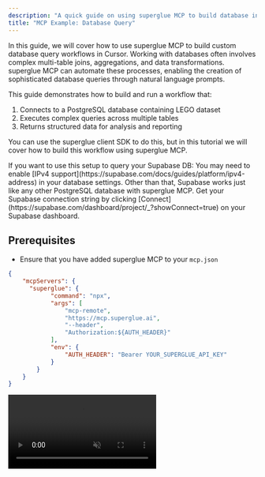 ```yaml
---
description: "A quick guide on using superglue MCP to build database integrations."
title: "MCP Example: Database Query"
---
```


In this guide, we will cover how to use superglue MCP to build custom database query workflows in Cursor. Working with databases often involves complex multi-table joins, aggregations, and data transformations. superglue MCP can automate these processes, enabling the creation of sophisticated database queries through natural language prompts.

This guide demonstrates how to build and run a workflow that:

1. Connects to a PostgreSQL database containing LEGO dataset
2. Executes complex queries across multiple tables
3. Returns structured data for analysis and reporting

You can use the superglue client SDK to do this, but in this tutorial we will cover how to build this workflow using superglue MCP.

<Note>
  If you want to use this setup to query your Supabase DB: You may need to enable [IPv4 support](https://supabase.com/docs/guides/platform/ipv4-address) in your database settings. Other than that, Supabase works just like any other PostgreSQL database with superglue MCP. Get your Supabase connection string by clicking [Connect](https://supabase.com/dashboard/project/_?showConnect=true) on your Supabase dashboard.
</Note>

## Prerequisites

- Ensure that you have added superglue MCP to your `mcp.json`

```json mcp.json
{
	"mcpServers": {
	  "superglue": {
			"command": "npx",
			"args": [
				"mcp-remote",
				"https://mcp.superglue.ai",
				"--header",
				"Authorization:${AUTH_HEADER}"
			],
			"env": {
				"AUTH_HEADER": "Bearer YOUR_SUPERGLUE_API_KEY"
			}	
	    }
	}
}
```

<video autoPlay muted loop playsInline className="w-full aspect-video" src="https://superglue.cloud/files/mcp.mp4" />

<Note>
  Make sure to replace the API key placeholder with your own API key after copying.
</Note>

## Building a Custom Database Query Workflow

You can find detailed descriptions of all available tools provided by superglue MCP [here](/docs/mcp/mcp-tools). In this tutorial, we will build a custom database integration workflow using natural language through your Cursor chat interface.

Here's how to create a workflow that analyzes LEGO data:

### Example Prompts:

<video autoPlay muted loop playsInline className="w-full aspect-video" src="https://superglue.cloud/files/mcp-db.mp4" />

```
Find the most popular LEGO themes by number of sets
Get detailed information about parts and colors for specific sets
Calculate inventory statistics across different themes

Always tell superglue your database connection: postgres://superglue:superglue@database-1.c01e6ms2cdvl.us-east-1.rds.amazonaws.com:5432/lego
```

### What Happened Under the Hood:

- superglue MCP used `superglue_create_integration` to create a database integration with the provided connection string
- superglue MCP used `superglue_build_and_run` to build and execute a workflow based on your natural language request
- The workflow was created, executed, and returned results
- Optionally, the workflow can be saved using `superglue_save_workflow` for future reuse

## Example: Creating a Persistent Database Query Workflow

<Note>
  The database used in this example is readonly. If you want to create your own writable database for testing, you can set up a local PostgreSQL instance:

  ```bash
  # Start PostgreSQL Container
  docker run --name lego-postgres -e POSTGRES_PASSWORD=password -e POSTGRES_DB=lego -p 5432:5432 -d postgres:15

  # Download and load the dataset
  wget https://raw.githubusercontent.com/neondatabase/postgres-sample-dbs/main/lego.sql
  psql -d "postgres://postgres:password@localhost:5432/lego" -f lego.sql
  ```
</Note>

Let's say you want to create a reusable workflow for analyzing LEGO sets by theme:

```
Build a workflow that:
1. Takes a theme name as input
2. Returns all sets in that theme with their piece counts
3. Calculates the average piece count for the theme
4. Lists the top 5 largest sets in the theme

Database connection: postgres://postgres:password@localhost:5432/lego
```

After building and testing with `superglue_build_and_run`, you can save it for future use:
- The workflow will be saved with a descriptive ID
- You can execute it anytime using `superglue_execute_workflow` with different theme names
- Generate integration code using `superglue_get_workflow_integration_code`

## Next Steps

- **Reuse Workflows**: Execute your database workflows anytime using `superglue_execute_workflow` with the workflow ID, or programmatically using the generated integration code
- **Complex Analytics**: Build workflows for advanced analytics, data mining, or reporting across multiple database tables
- **Multi-Database**: Create workflows that join data across different databases or combine database queries with API calls
- **Real-time Queries**: Set up workflows for live database monitoring and alerting